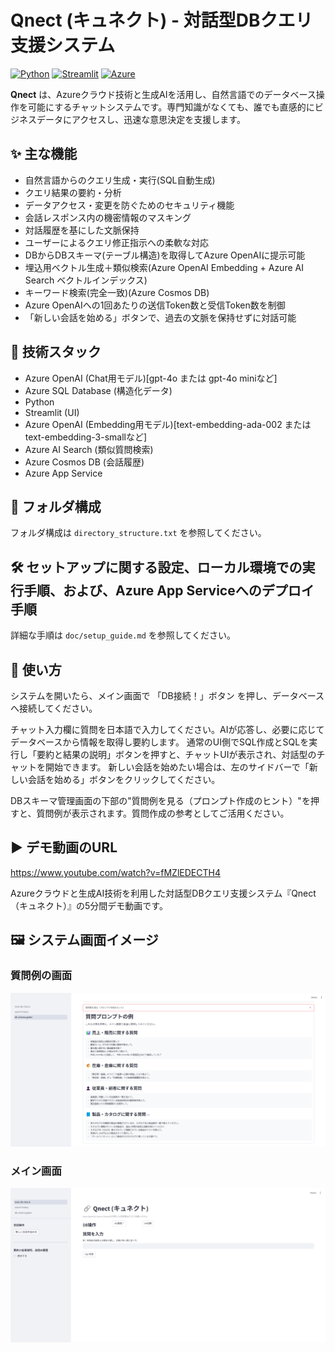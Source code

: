 # Qnect (キュネクト) - 対話型DBクエリ支援システム

[![Python](https://img.shields.io/badge/Python-3.11-blue.svg)](https://www.python.org/)
[![Streamlit](https://img.shields.io/badge/Streamlit-1.33-ff69b4.svg)](https://streamlit.io/)
[![Azure](https://img.shields.io/badge/Azure-Services-blue.svg)](https://azure.microsoft.com/)

**Qnect** は、Azureクラウド技術と生成AIを活用し、自然言語でのデータベース操作を可能にするチャットシステムです。専門知識がなくても、誰でも直感的にビジネスデータにアクセスし、迅速な意思決定を支援します。

## ✨ 主な機能

- 自然言語からのクエリ生成・実行(SQL自動生成)
- クエリ結果の要約・分析
- データアクセス・変更を防ぐためのセキュリティ機能
- 会話レスポンス内の機密情報のマスキング
- 対話履歴を基にした文脈保持
- ユーザーによるクエリ修正指示への柔軟な対応
- DBからDBスキーマ(テーブル構造)を取得してAzure OpenAIに提示可能
- 埋込用ベクトル生成＋類似検索(Azure OpenAI Embedding + Azure AI Search ベクトルインデックス)
- キーワード検索(完全一致)(Azure Cosmos DB)
- Azure OpenAIへの1回あたりの送信Token数と受信Token数を制御
- 「新しい会話を始める」ボタンで、過去の文脈を保持せずに対話可能

## 🚀 技術スタック
- Azure OpenAI (Chat用モデル)[gpt-4o または gpt-4o miniなど]
- Azure SQL Database (構造化データ)
- Python
- Streamlit (UI)
- Azure OpenAI (Embedding用モデル)[text-embedding-ada-002 または text-embedding-3-smallなど]
- Azure AI Search (類似質問検索)
- Azure Cosmos DB (会話履歴)
- Azure App Service


## 📂 フォルダ構成

フォルダ構成は `directory_structure.txt` を参照してください。


## 🛠️ セットアップに関する設定、ローカル環境での実行手順、および、Azure App Serviceへのデプロイ手順

詳細な手順は `doc/setup_guide.md` を参照してください。


## 📖 使い方

システムを開いたら、メイン画面で 「DB接続！」ボタン を押し、データベースへ接続してください。

チャット入力欄に質問を日本語で入力してください。AIが応答し、必要に応じてデータベースから情報を取得し要約します。
通常のUI側でSQL作成とSQLを実行し「要約と結果の説明」ボタンを押すと、チャットUIが表示され、対話型のチャットを開始できます。
新しい会話を始めたい場合は、左のサイドバーで「新しい会話を始める」ボタンをクリックしてください。

DBスキーマ管理画面の下部の"質問例を見る（プロンプト作成のヒント）"を押すと、質問例が表示されます。質問作成の参考としてご活用ください。

## ▶️ デモ動画のURL
https://www.youtube.com/watch?v=fMZlEDECTH4

Azureクラウドと生成AI技術を利用した対話型DBクエリ支援システム『Qnect（キュネクト）』の5分間デモ動画です。

## 🖼️ システム画面イメージ

### 質問例の画面
![質問例表示画面](./doc/screenshots/01_screen_example_questions.png)

### メイン画面
![メイン画面](./doc/screenshots/02_screen_main.png)
